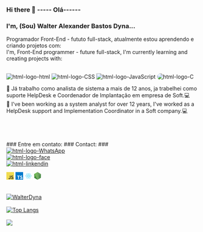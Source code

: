 ### Hi there 👋 ----- Olá------ 

<h3>I'm, (Sou) Walter Alexander Bastos Dyna...</h3>

Programador Front-End - fututo full-stack, atualmente estou aprendendo e criando projetos com:
<br>
I'm, Front-End programmer - future full-stack, I'm currently learning and creating projects with:

<br>
<img src= "https://img.shields.io/badge/HTML-239120?style=for-the-badge&logo=html5&logoColor=white" alt= "html-logo-html">
<img src= "https://img.shields.io/badge/CSS-239120?&style=for-the-badge&logo=css3&logoColor=white" alt= "html-logo-CSS">
<img src= "https://img.shields.io/badge/JavaScript-F7DF1E?style=for-the-badge&logo=javascript&logoColor=black" alt= "html-logo-JavaScript">
<img src= "https://img.shields.io/badge/C-00599C?style=for-the-badge&logo=c&logoColor=white" alt= "html-logo-C" style = "border-radius:30px;">


:floppy_disk: Já trabalho como analista de sistema a mais de 12 anos, ja trabelhei como suporte HelpDesk e Coordenador de Implantação em empresa de Soft.:computer:
<br>
:floppy_disk: I've been working as a system analyst for over 12 years, I've worked as a HelpDesk support and Implementation Coordinator in a Soft company.:computer:

<br>
<br>
<br>
### Entre em contato: ### Contact: ###
<br>
<a href= "https://api.whatsapp.com/send?phone=5527999647264&text=Ola!%20Vamos%20Codar!"><img src= "https://img.shields.io/badge/WhatsApp-25D366?style=for-the-badge&logo=whatsapp&logoColor=white" alt="html-logo-WhatsApp"> 
<br>
<a href= "https://www.facebook.com/wdyna"><img src= "https://img.shields.io/badge/Facebook-1877F2?style=for-the-badge&logo=facebook&logoColor=white" alt="html-logo-face">
<br>
<a href= "https://www.linkedin.com/in/walterdyna"/><img src= "https://img.shields.io/badge/LinkedIn-0077B5?style=for-the-badge&logo=linkedin&logoColor=white" alt="html-linkendin">


<code><a target="_blank" rel="noopener noreferrer nofollow" href="https://raw.githubusercontent.com/github/explore/80688e429a7d4ef2fca1e82350fe8e3517d3494d/topics/javascript/javascript.png"><img height="20" src="https://raw.githubusercontent.com/github/explore/80688e429a7d4ef2fca1e82350fe8e3517d3494d/topics/javascript/javascript.png" style="max-width: 100%;"></a></code>
<code><a target="_blank" rel="noopener noreferrer nofollow" href="https://raw.githubusercontent.com/github/explore/80688e429a7d4ef2fca1e82350fe8e3517d3494d/topics/typescript/typescript.png"><img height="20" src="https://raw.githubusercontent.com/github/explore/80688e429a7d4ef2fca1e82350fe8e3517d3494d/topics/typescript/typescript.png" style="max-width: 100%;"></a></code>
<code><a target="_blank" rel="noopener noreferrer nofollow" href="https://raw.githubusercontent.com/github/explore/80688e429a7d4ef2fca1e82350fe8e3517d3494d/topics/react/react.png"><img height="20" src="https://raw.githubusercontent.com/github/explore/80688e429a7d4ef2fca1e82350fe8e3517d3494d/topics/react/react.png" style="max-width: 100%;"></a></code>
<code><a target="_blank" rel="noopener noreferrer nofollow" href=https://raw.githubusercontent.com/github/explore/80688e429a7d4ef2fca1e82350fe8e3517d3494d/topics/nodejs/nodejs.png><img height="20" src=https://raw.githubusercontent.com/github/explore/80688e429a7d4ef2fca1e82350fe8e3517d3494d/topics/nodejs/nodejs.png style="max-width: 100%;"></a></code>
<br>
<br>
<br>
[![WalterDyna](https://github-readme-stats.vercel.app/api?username=walterdyna)](https://github.com/anuraghazra/github-readme-stats)
<br>
<br>
[![Top Langs](https://github-readme-stats.vercel.app/api/top-langs/?username=walterdyna&hide=javascript,html)](https://github.com/walterdyna/github-readme-stats)
<br>
<br>
![](https://komarev.com/ghpvc/?username=walterdyna)





